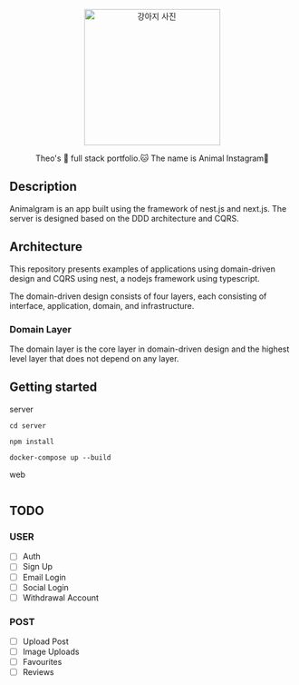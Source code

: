 <p align="center">
  <a href="/" target="blank"><img src="https://cdnweb01.wikitree.co.kr/webdata/editor/202103/02/img_20210302105652_f4642f08.webp" width="240" alt="강아지 사진" /></a>
</p>

<p align="center">Theo's 🐶 full stack portfolio.🐱 The name is Animal Instagram🐯
</p>

## Description

Animalgram is an app built using the framework of nest.js and next.js. The server is designed based on the DDD architecture and CQRS.

## Architecture

This repository presents examples of applications using domain-driven design and CQRS using nest, a nodejs framework using typescript.

The domain-driven design consists of four layers, each consisting of interface, application, domain, and infrastructure.

### Domain Layer

The domain layer is the core layer in domain-driven design and the highest level layer that does not depend on any layer.

## Getting started

server

```
cd server

npm install

docker-compose up --build
```

web

```

```

## TODO

### USER

- [ ] Auth
- [ ] Sign Up
- [ ] Email Login
- [ ] Social Login
- [ ] Withdrawal Account

### POST

- [ ] Upload Post
- [ ] Image Uploads
- [ ] Favourites
- [ ] Reviews
